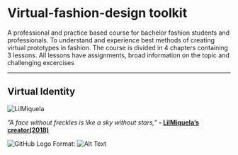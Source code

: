 # Virtual-fashion-design toolkit
A professional and practice based course for bachelor fashion students and professionals. 
To understand and experience best methods of creating virtual prototypes in fashion. 
The course is divided in 4 chapters containing 3 lessons. 
All lessons have assignments, broad information on the topic and challenging excercises
___
## Virtual Identity
![LilMiquela](https://www.youtube.com/watch?v=eg-Mg55M5QQ)

*”A face without freckles is like a sky without stars,”* **- [LilMiquela’s creator(2018)](https://www.instagram.com/darth_bador/)**


![GitHub Logo](/images/logo.png)
Format: ![Alt Text](https://www.youtube.com/watch?v=eg-Mg55M5QQ)



